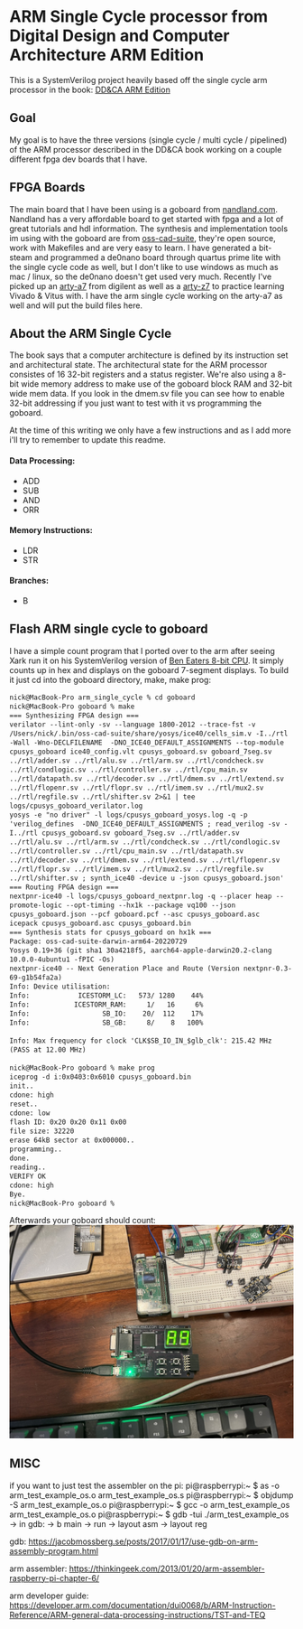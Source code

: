 # ARM Single Cycle processor from Digital Design and Computer Architecture ARM Edition

This is a SystemVerilog project heavily based off the single cycle arm processor in the book: [DD&CA ARM Edition](https://www.amazon.com/Digital-Design-Computer-Architecture-ARM/dp/0128000562/)

## Goal
My goal is to have the three versions (single cycle / multi cycle / pipelined) of the ARM processor described in the DD&CA book working on a couple different fpga dev boards that I have.  

## FPGA Boards
The main board that I have been using is a goboard from [nandland.com](https://nandland.com/the-goboard/).  Nandland has a very affordable board to get started with fpga and a lot of great tutorials and hdl information.  The synthesis and implementation tools im using with the goboard are from [oss-cad-suite](https://github.com/YosysHQ/oss-cad-suite-build), they're open source, work with Makefiles and are very easy to learn.  I have generated a bit-steam and programmed a de0nano board through quartus prime lite with the single cycle code as well, but I don't like to use windows as much as mac / linux, so the de0nano doesn't get used very much.  Recently I've picked up an [arty-a7](https://digilent.com/shop/arty-a7-artix-7-fpga-development-board/) from digilent as well as a [arty-z7](https://digilent.com/shop/arty-z7-zynq-7000-soc-development-board/) to practice learning Vivado & Vitus with.  I have the arm single cycle working on the arty-a7 as well and will put the build files here.

## About the ARM Single Cycle
The book says that a computer architecture is defined by its instruction set and architectural state.   The architectural state for the ARM processor consistes of 16 32-bit registers and a status register.  We're also using a 8-bit wide memory address to make use of the goboard block RAM and 32-bit wide mem data.  If you look in the dmem.sv file you can see how to enable 32-bit addressing if you just want to test with it vs programming the goboard.

At the time of this writing we only have a few instructions and as I add more i'll try to remember to update this readme.
#### Data Processing:
* ADD
* SUB
* AND
* ORR
#### Memory Instructions:
* LDR
* STR
#### Branches:
* B

## Flash ARM single cycle to goboard
I have a simple count program that I ported over to the arm after seeing Xark run it on his SystemVerilog version of [Ben Eaters 8-bit CPU](https://github.com/XarkLabs/BenEaterSV).  It simply counts up in hex and displays on the goboard 7-segment displays.  To build it just cd into the goboard directory, make, make prog:
```
nick@MacBook-Pro arm_single_cycle % cd goboard 
nick@MacBook-Pro goboard % make
=== Synthesizing FPGA design ===
verilator --lint-only -sv --language 1800-2012 --trace-fst -v /Users/nick/.bin/oss-cad-suite/share/yosys/ice40/cells_sim.v -I../rtl -Wall -Wno-DECLFILENAME  -DNO_ICE40_DEFAULT_ASSIGNMENTS --top-module cpusys_goboard ice40_config.vlt cpusys_goboard.sv goboard_7seg.sv ../rtl/adder.sv ../rtl/alu.sv ../rtl/arm.sv ../rtl/condcheck.sv ../rtl/condlogic.sv ../rtl/controller.sv ../rtl/cpu_main.sv ../rtl/datapath.sv ../rtl/decoder.sv ../rtl/dmem.sv ../rtl/extend.sv ../rtl/flopenr.sv ../rtl/flopr.sv ../rtl/imem.sv ../rtl/mux2.sv ../rtl/regfile.sv ../rtl/shifter.sv 2>&1 | tee logs/cpusys_goboard_verilator.log
yosys -e "no driver" -l logs/cpusys_goboard_yosys.log -q -p 'verilog_defines  -DNO_ICE40_DEFAULT_ASSIGNMENTS ; read_verilog -sv -I../rtl cpusys_goboard.sv goboard_7seg.sv ../rtl/adder.sv ../rtl/alu.sv ../rtl/arm.sv ../rtl/condcheck.sv ../rtl/condlogic.sv ../rtl/controller.sv ../rtl/cpu_main.sv ../rtl/datapath.sv ../rtl/decoder.sv ../rtl/dmem.sv ../rtl/extend.sv ../rtl/flopenr.sv ../rtl/flopr.sv ../rtl/imem.sv ../rtl/mux2.sv ../rtl/regfile.sv ../rtl/shifter.sv ; synth_ice40 -device u -json cpusys_goboard.json'
=== Routing FPGA design ===
nextpnr-ice40 -l logs/cpusys_goboard_nextpnr.log -q --placer heap --promote-logic --opt-timing --hx1k --package vq100 --json cpusys_goboard.json --pcf goboard.pcf --asc cpusys_goboard.asc
icepack cpusys_goboard.asc cpusys_goboard.bin
=== Synthesis stats for cpusys_goboard on hx1k ===
Package: oss-cad-suite-darwin-arm64-20220729
Yosys 0.19+36 (git sha1 30a4218f5, aarch64-apple-darwin20.2-clang 10.0.0-4ubuntu1 -fPIC -Os)
nextpnr-ice40 -- Next Generation Place and Route (Version nextpnr-0.3-69-g1b54fa2a)
Info: Device utilisation:
Info:            ICESTORM_LC:   573/ 1280    44%
Info:           ICESTORM_RAM:     1/   16     6%
Info:                  SB_IO:    20/  112    17%
Info:                  SB_GB:     8/    8   100%

Info: Max frequency for clock 'CLK$SB_IO_IN_$glb_clk': 215.42 MHz (PASS at 12.00 MHz)

nick@MacBook-Pro goboard % make prog
iceprog -d i:0x0403:0x6010 cpusys_goboard.bin
init..
cdone: high
reset..
cdone: low
flash ID: 0x20 0x20 0x11 0x00
file size: 32220
erase 64kB sector at 0x000000..
programming..
done.                 
reading..
VERIFY OK             
cdone: high
Bye.
nick@MacBook-Pro goboard % 
```

Afterwards your goboard should count: ![goboard counting](./img/goboard.jpg)


## MISC
if you want to just test the assembler on the pi:
pi@raspberrypi:~ $ as -o arm_test_example_os.o arm_test_example_os.s
pi@raspberrypi:~ $ objdump -S arm_test_example_os.o
pi@raspberrypi:~ $ gcc -o arm_test_example_os arm_test_example_os.o
pi@raspberrypi:~ $ gdb -tui ./arm_test_example_os
  -> in gdb:
    -> b main
    -> run
    -> layout asm
    -> layout reg

gdb:
https://jacobmossberg.se/posts/2017/01/17/use-gdb-on-arm-assembly-program.html

arm assembler:
https://thinkingeek.com/2013/01/20/arm-assembler-raspberry-pi-chapter-6/

arm developer guide:
https://developer.arm.com/documentation/dui0068/b/ARM-Instruction-Reference/ARM-general-data-processing-instructions/TST-and-TEQ
